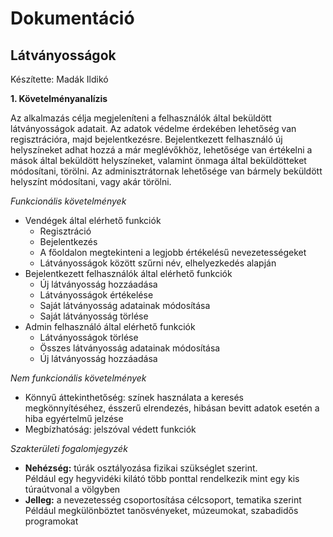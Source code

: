 <h1>Dokumentáció</h1>

<h2>Látványosságok</h2>
<p>Készítette: Madák Ildikó </p>

<b>1. Követelményanalízis</b>
<p> Az alkalmazás célja megjeleníteni a felhasználók által beküldött látványosságok adatait.  
Az adatok védelme érdekében lehetőség van regisztrációra, majd bejelentkezésre. 
Bejelentkezett felhasználó új helyszíneket adhat hozzá a már meglévőkhöz, lehetősége van értékelni a mások által beküldött helyszíneket, 
valamint önmaga által beküldötteket módosítani, törölni.
Az adminisztrátornak lehetősége van bármely beküldött helyszínt módosítani, vagy akár törölni.</p>
<p><i> Funkcionális követelmények </i></p>
<ul>
<li>Vendégek által elérhető funkciók
<ul>
<li>Regisztráció </li>
<li>Bejelentkezés</li>
<li>A főoldalon megtekinteni a legjobb értékelésű nevezetességeket</li>
<li>Látványosságok között szűrni név, elhelyezkedés alapján</li>
</ul>
</li>
<li>Bejelentkezett felhasználók által elérhető funkciók
<ul>
<li>Új látványosság hozzáadása</li>
<li>Látványosságok értékelése</li>
<li>Saját látványosság adatainak módosítása</li>
<li>Saját látványosság törlése</li>
</ul>
</li>
<li>Admin felhasználó által elérhető funkciók
<ul>
<li>Látványosságok törlése</li>
<li>Összes látványosság adatainak módosítása</li>
<li>Új látványosság hozzáadása</li>
</ul>
</li>
</ul>
<p><i>Nem funkcionális követelmények </i></p>
<ul>
<li>Könnyű áttekinthetőség: színek használata a keresés megkönnyítéséhez, ésszerű elrendezés, hibásan bevitt adatok esetén a hiba egyértelmű jelzése</li>
<li>Megbízhatóság: jelszóval védett funkciók</li>
</ul>

<p><i>Szakterületi fogalomjegyzék </i><p>
<ul>
<li><b>Nehézség:</b> túrák osztályozása fizikai szükséglet szerint. <br>
Például egy hegyvidéki kilátó több ponttal rendelkezik mint egy kis túraútvonal a völgyben</li>
<li><b>Jelleg:</b> a nevezetesség csoportosítása célcsoport, tematika szerint  <br>
Például megkülönböztet tanösvényeket, múzeumokat, szabadidős programokat</li>
</ul>

